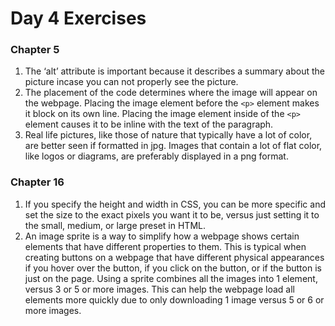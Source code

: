 # Day 4 Exercises

### Chapter 5
1. The ‘alt’ attribute is important because it describes a summary about the picture incase you can not properly see the picture.
2. The placement of the code determines where the image will appear on the webpage. Placing the image element before the `<p>` element makes it block on its own line. Placing the image element inside of the `<p>` element causes it to be inline with the text of the paragraph.
3. Real life pictures, like those of nature that typically have a lot of color, are better seen if formatted in jpg. Images that contain a lot of flat color, like logos or diagrams, are preferably displayed in a png format.

### Chapter 16
1. If you specify the height and width in CSS, you can be more specific and set the size to the exact pixels you want it to be, versus just setting it to the small, medium, or large preset in HTML.
2. An image sprite is a way to simplify how a webpage shows certain elements that have different properties to them. This is typical when creating buttons on a webpage that have different physical appearances if you hover over the button, if you click on the button, or if the button is just on the page. Using a sprite combines all the images into 1 element, versus 3 or 5 or more images. This can help the webpage load all elements more quickly due to only downloading 1 image versus 5 or 6 or more images.
